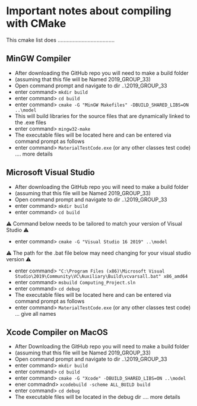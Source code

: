 # Important notes about compiling with CMake
This cmake list does ......................................
##    MinGW Compiler  
   * After downloading the GitHub repo you will need to make a build folder
   * (assuming that this file will be Named 2019_GROUP_33)
   * Open command prompt and navigate to dir ..\2019_GROUP_33
   * enter command> `mkdir build`
   * enter command> `cd build`
   * enter command> `cmake -G "MinGW Makefiles" -DBUILD_SHARED_LIBS=ON ..\model`
   * This will build libraries for the source files that are dynamically linked to the .exe files
   * enter command> `mingw32-make`
   * The executable files will be located here and can be entered via command prompt as follows
   * enter command> `MaterialTestCode.exe` (or any other classes test code) .... more details

##    Microsoft Visual Studio
   * After downloading the GitHub repo you will need to make a build folder
   * (assuming that this file will be Named 2019_GROUP_33)
   * Open command prompt and navigate to dir ..\2019_GROUP_33
   * enter command> `mkdir build`
   * enter command> `cd build`
   
   :warning: Command below needs to be tailored to match your version of Visual Studio :warning:
   
   * enter command> `cmake -G "Visual Studio 16 2019" ..\model` 
   
   :warning: The path for the .bat file below may need changing for your visual studio version  :warning:
   
   * enter command> `"C:\Program Files (x86)\Microsoft Visual Studio\2019\Community\VC\Auxiliary\Build\vcvarsall.bat" x86_amd64`
   * enter command> `msbuild Computing_Project.sln`
   * enter command> `cd debug`
   * The executable files will be located here and can be entered via command prompt as follows
   * enter command> `MaterialTestCode.exe` (or any other classes test code) ... give all names

## Xcode Compiler on MacOS
   * After Downloading the GitHub repo you will need to make a build folder
   * (assuming that this file will be Named 2019_GROUP_33)
   * Open command prompt and navigate to dir ..\2019_GROUP_33
   * enter command> `mkdir build`
   * enter command> `cd build`
   * enter command> `cmake -G "Xcode" -DBUILD_SHARED_LIBS=ON ..\model`
   * ener commadnd> `xcodebuild -scheme ALL_BUILD build`
   * enter command> `cd debug`
   * The executable files will be located in the debug dir .... more details
